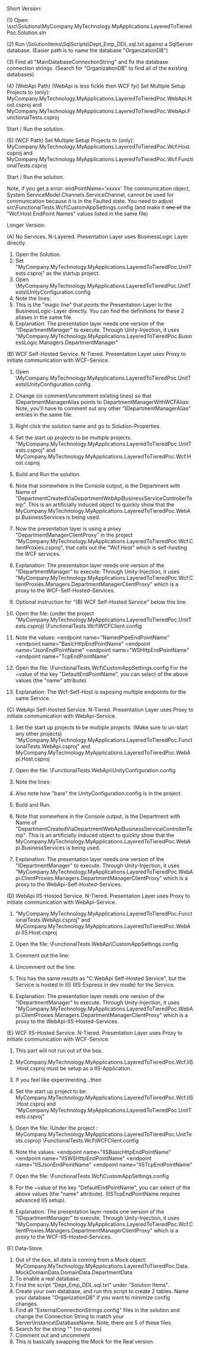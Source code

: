 
Short Version:

(1)
Open:
	\src\Solutions\MyCompany.MyTechnology.MyApplications.LayeredToTieredPoc.Solution.sln

(2)
Run \SolutionItems\SqlScripts\Dept_Emp_DDL.sql.txt against a SqlServer database.
  (Easier path is to name the database "OrganizationDB")

(3)
Find all "MainDatabaseConnectionString" and fix the database connection strings.
  (Search for "OrganizationDB" to find all of the existing databases)

(4) (WebApi Path) (WebApi is less fickle then WCF fyi)
Set Multiple Setup Projects to (only):
MyCompany.MyTechnology.MyApplications.LayeredToTieredPoc.WebApi.Host.csproj
and
MyCompany.MyTechnology.MyApplications.LayeredToTieredPoc.WebApi.FunctionalTests.csproj

Start / Run the solution.

(5) (WCF Path)
Set Multiple Setup Projects to (only):
MyCompany.MyTechnology.MyApplications.LayeredToTieredPoc.Wcf.Host.csproj
and
MyCompany.MyTechnology.MyApplications.LayeredToTieredPoc.Wcf.FunctionalTests.csproj

Start / Run the solution.


Note, if you get a error:
endPointName='xxxxx'
The communication object, System.ServiceModel.Channels.ServiceChannel, cannot be used for communication because it is in the Faulted state.
You need to adjust 
	src\FunctionalTests.Wcf\CustomAppSettings.config
	(and make it ~~one of~~ the "Wcf.Host EndPoint Names" values listed in the same file)

Longer Version:


(A) No Services.  N-Layered.  Presentation Layer uses BusinessLogic Layer directly.
1.  Open the Solution.
2.  Set "MyCompany.MyTechnology.MyApplications.LayeredToTieredPoc.UnitTests.csproj" as the startup project.
3.  Open \MyCompany.MyTechnology.MyApplications.LayeredToTieredPoc.UnitTests\UnityConfiguration.config
4.  Note the lines:
	      <register type="IDepartmentManagerAlias" mapTo="DepartmentManagerNoWCFAlias"/>
5.  This is the "magic line" that points the Presentation-Layer to the BusinessLogic-Layer directly.  You can find the definitions for these 2 aliases in the same file.
6.  Explanation:  The presentation layer needs one version of the "IDepartmentManager" to execute.  Through Unity-Injection, it uses "MyCompany.MyTechnology.MyApplications.LayeredToTieredPoc.BusinessLogic.Managers.DepartmentManager"

(B) WCF Self-Hosted Service.  N-Tiered.  Presentation Layer uses Proxy to initiate communication with WCF-Service.
1.  Open \MyCompany.MyTechnology.MyApplications.LayeredToTieredPoc.UnitTests\UnityConfiguration.config.
2.  Change (or comment/uncomment existing lines) so that IDepartmentManagerAlias points to DepartmentManagerWithWCFAlias:
	<register type="IDepartmentManagerAlias" mapTo="DepartmentManagerWithWCFAlias"/>
	Note, you'll have to comment out any other "IDepartmentManagerAlias" entries in the same file.
3.  Right click the solution name and go to Solution-Properties.
4.  Set the start up projects to be multiple projects.
	"MyCompany.MyTechnology.MyApplications.LayeredToTieredPoc.UnitTests.csproj"
	and
	MyCompany.MyTechnology.MyApplications.LayeredToTieredPoc.Wcf.Host.csproj
5.  Build and Run the solution.	
6.  Note that somewhere in the Console output, is the Department with Name of "DepartmentCreatedViaDepartmentWebApiBusinessServiceControllerTemp".
	This is an artificially induced object to quickly show that the MyCompany.MyTechnology.MyApplications.LayeredToTieredPoc.WebApi.BusinessServices is being used.
7.  Now the presentation layer is using a proxy "DepartmentManagerClientProxy" in the project "MyCompany.MyTechnology.MyApplications.LayeredToTieredPoc.Wcf.ClientProxies.csproj", that calls out the "Wcf.Host" which is self-hosting the WCF services.

8.  Explanation:  The presentation layer needs one version of the "IDepartmentManager" to execute.  Through Unity-Injection, it uses "MyCompany.MyTechnology.MyApplications.LayeredToTieredPoc.Wcf.ClientProxies.Managers.DepartmentManagerClientProxy" which is a proxy to the WCF-Self-Hosted-Services.

10.  Optional instruction for "(B) WCF Self-Hosted Service" below this line.
11.	Open the file: (under the project "MyCompany.MyTechnology.MyApplications.LayeredToTieredPoc.UnitTests.csproj)
	\FunctionalTests.Wcf\WCFClient.config
12. Note the values:
	<endpoint name="NamedPipeEndPointName"
	<endpoint name="BasicHttpEndPointName"
	<endpoint name="JsonEndPointName"
	<endpoint name="WSHttpEndPointName"
	<endpoint name="TcpEndPointName"
13.  Open the file:
	\FunctionalTests.Wcf\CustomAppSettings.config
	For the ~value of the key "DefaultEndPointName", you can select of the above values (the "name" attribute).
14. Explanation:  The Wcf-Self-Host is exposing multiple endpoints for the same Service.  	
	

(C) WebApi Self-Hosted Service.  N-Tiered.  Presentation Layer uses Proxy to initiate communication with WebApi-Service.
1.  Set the start up projects to be multiple projects. (Make sure to un-start any other projects)
	"MyCompany.MyTechnology.MyApplications.LayeredToTieredPoc.FunctionalTests.WebApi.csproj"
	and
	MyCompany.MyTechnology.MyApplications.LayeredToTieredPoc.WebApi.Host.csproj
2.  Open the file:
	\FunctionalTests.WebApi\UnityConfiguration.config
3. 	Note the lines:
	      <register type="IDepartmentManagerAlias" mapTo="DepartmentManagerWebApiProxyAlias"/>
4.  Also note how "bare" the UnityConfiguration.config is in the project.
5.  Build and Run.
6.  Note that somewhere in the Console output, is the Department with Name of "DepartmentCreatedViaDepartmentWebApiBusinessServiceControllerTemp".
	This is an artificially induced object to quickly show that the MyCompany.MyTechnology.MyApplications.LayeredToTieredPoc.WebApi.BusinessServices is being used.

7.  Explanation:  The presentation layer needs one version of the "IDepartmentManager" to execute.  Through Unity-Injection, it uses "MyCompany.MyTechnology.MyApplications.LayeredToTieredPoc.WebApi.ClientProxies.Managers.DepartmentManagerClientProxy" which is a proxy to the WebApi-Self-Hosted-Services.



(D) WebApi IIS-Hosted Service.  N-Tiered.  Presentation Layer uses Proxy to initiate communication with WebApi-Service.
1.	"MyCompany.MyTechnology.MyApplications.LayeredToTieredPoc.FunctionalTests.WebApi.csproj"
	and
	MyCompany.MyTechnology.MyApplications.LayeredToTieredPoc.WebApi.IIS.Host.csproj
2.  Open the file:
	\FunctionalTests.WebApi\CustomAppSettings.config
3.  Comment out the line:
	<add key="WebApiBaseAddress" value="http://localhost:9000/" />
4.  Uncomment out the line:
	  <add key="WebApiBaseAddress" value="http://localhost:16899/" />
5.  This has the same results as "C WebApi Self-Hosted Service", but the Service is hosted in IIS (IIS-Express in dev mode) for the Service.

7.  Explanation:  The presentation layer needs one version of the "IDepartmentManager" to execute.  Through Unity-Injection, it uses "MyCompany.MyTechnology.MyApplications.LayeredToTieredPoc.WebApi.ClientProxies.Managers.DepartmentManagerClientProxy" which is a proxy to the WebApi-IIS-Hosted-Services.


(E) WCF IIS-Hosted Service.  N-Tiered.  Presentation Layer uses Proxy to initiate communication with WCF-Service.
1.  This part will not run out of the box.
2.	MyCompany.MyTechnology.MyApplications.LayeredToTieredPoc.Wcf.IIS.Host.csproj must be setup as a IIS-Application.
3.  If you feel like experimenting...then
4.  Set the start up project to be:
	MyCompany.MyTechnology.MyApplications.LayeredToTieredPoc.Wcf.IIS.Host.csproj 
	and
	"MyCompany.MyTechnology.MyApplications.LayeredToTieredPoc.UnitTests.csproj"
5.	Open the file: (Under the project : MyCompany.MyTechnology.MyApplications.LayeredToTieredPoc.UnitTests.csproj)
	\FunctionalTests.Wcf\WCFClient.config
10. Note the values:
	<endpoint name="IISBasicHttpEndPointName"
	<endpoint name="IISWSHttpEndPointName"
	<endpoint name="IISJsonEndPointName"
	<endpoint name="IISTcpEndPointName"
11.  Open the file:
	\FunctionalTests.Wcf\CustomAppSettings.config
12.	For the ~value of the key "DefaultEndPointName", you can select of the above values (the "name" attribute). (IISTcpEndPointName requires advanced IIS setup).

13.  Explanation:  The presentation layer needs one version of the "IDepartmentManager" to execute.  Through Unity-Injection, it uses "MyCompany.MyTechnology.MyApplications.LayeredToTieredPoc.Wcf.ClientProxies.Managers.DepartmentManagerClientProxy" which is a proxy to the WCF-IIS-Hosted-Services.


(F) Data-Store.
1.  Out of the box, all data is coming from a Mock object:
	MyCompany.MyTechnology.MyApplications.LayeredToTieredPoc.Data.MockDomainData.DomainData.DepartmentData
2.  To enable a real database:
3.  Find the script "Dept_Emp_DDL.sql.txt" under "Solution Items".
4.  Create your own database, and run this script to create 2 tables.  Name your database "OrganizationDB" if you want to minimize config changes.
5.	Find all "ExternalConnectionStrings.config" files in the solution and change the Connection String to match your Server\Instance\DatabaseName.
	Note, there are 5 of these files.
6.  Search for the string "<register type="IDepartmentDataAlias" mapTo="MockDepartmentDataAlias"/>" 
	(no quotes)
7.  Comment out 
		<register type="IDepartmentDataAlias" mapTo="MockDepartmentDataAlias"/>
	and uncomment
		<register type="IDepartmentDataAlias" mapTo="DepartmentDataAlias"/>
8.  This is basically swapping the Mock for the Real version.


		